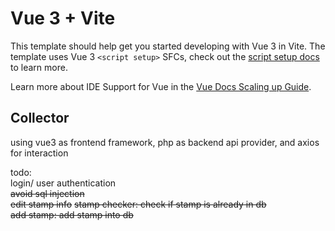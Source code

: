 # Vue 3 + Vite

This template should help get you started developing with Vue 3 in Vite. The template uses Vue 3 `<script setup>` SFCs, check out the [script setup docs](https://v3.vuejs.org/api/sfc-script-setup.html#sfc-script-setup) to learn more.

Learn more about IDE Support for Vue in the [Vue Docs Scaling up Guide](https://vuejs.org/guide/scaling-up/tooling.html#ide-support).
## Collector ##

using vue3 as frontend framework, php as backend api provider, and axios for interaction  

todo:  
login/ user authentication  
~~avoid sql injection~~  
~~edit stamp info~~
~~stamp checker: check if stamp is already in db~~  
~~add stamp: add stamp into db~~  
